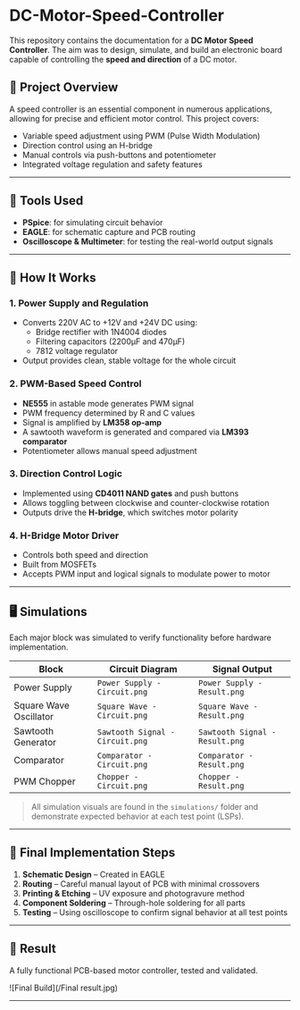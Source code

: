 # DC-Motor-Speed-Controller

This repository contains the documentation for a **DC Motor Speed Controller**. The aim was to design, simulate, and build an electronic board capable of controlling the **speed and direction** of a DC motor.

## 🚀 Project Overview

A speed controller is an essential component in numerous applications, allowing for precise and efficient motor control. This project covers:

- Variable speed adjustment using PWM (Pulse Width Modulation)
- Direction control using an H-bridge
- Manual controls via push-buttons and potentiometer
- Integrated voltage regulation and safety features

---

## 🧰 Tools Used

- **PSpice**: for simulating circuit behavior
- **EAGLE**: for schematic capture and PCB routing
- **Oscilloscope & Multimeter**: for testing the real-world output signals

---

## 🔧 How It Works

### 1. Power Supply and Regulation

- Converts 220V AC to +12V and +24V DC using:
  - Bridge rectifier with 1N4004 diodes
  - Filtering capacitors (2200µF and 470µF)
  - 7812 voltage regulator
- Output provides clean, stable voltage for the whole circuit

### 2. PWM-Based Speed Control

- **NE555** in astable mode generates PWM signal
- PWM frequency determined by R and C values
- Signal is amplified by **LM358 op-amp**
- A sawtooth waveform is generated and compared via **LM393 comparator**
- Potentiometer allows manual speed adjustment

### 3. Direction Control Logic

- Implemented using **CD4011 NAND gates** and push buttons
- Allows toggling between clockwise and counter-clockwise rotation
- Outputs drive the **H-bridge**, which switches motor polarity

### 4. H-Bridge Motor Driver

- Controls both speed and direction
- Built from MOSFETs
- Accepts PWM input and logical signals to modulate power to motor

---

## 🖥️ Simulations

Each major block was simulated to verify functionality before hardware implementation.

| Block                 | Circuit Diagram                      | Signal Output                   |
|-----------------------|--------------------------------------|---------------------------------|
| Power Supply          | `Power Supply - Circuit.png`         | `Power Supply - Result.png`     |
| Square Wave Oscillator| `Square Wave - Circuit.png`          | `Square Wave - Result.png`      |
| Sawtooth Generator    | `Sawtooth Signal - Circuit.png`      | `Sawtooth Signal - Result.png`  |
| Comparator            | `Comparator - Circuit.png`           | `Comparator - Result.png`       |
| PWM Chopper           | `Chopper - Circuit.png`              | `Chopper - Result.png`          |

> All simulation visuals are found in the `simulations/` folder and demonstrate expected behavior at each test point (LSPs).

---

## 🧪 Final Implementation Steps

1. **Schematic Design** – Created in EAGLE
2. **Routing** – Careful manual layout of PCB with minimal crossovers
3. **Printing & Etching** – UV exposure and photogravure method
4. **Component Soldering** – Through-hole soldering for all parts
5. **Testing** – Using oscilloscope to confirm signal behavior at all test points

---

## 📸 Result

A fully functional PCB-based motor controller, tested and validated.

![Final Build](/Final result.jpg) <!-- Replace with your actual photo path -->

---

